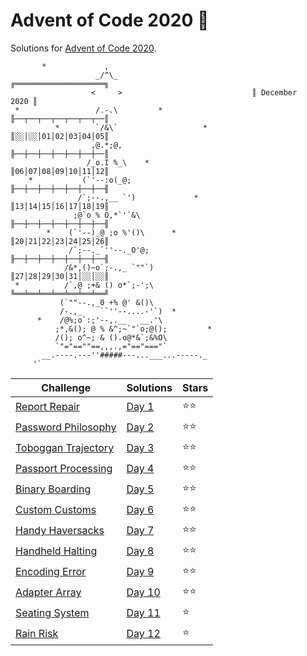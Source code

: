 # Advent of Code 2020 🎄

Solutions for [Advent of Code 2020](https://adventofcode.com/2020).

```
       *             ,
                   _/^\_                              ╔════════════════════╗
                  <     >                             ║ December      2020 ║
 *                 /.-.\         *                    ╟──┬──┬──┬──┬──┬──┬──║
          *        `/&\`                   *          ║░░│░░│01│02│03│04│05║
                  ,@.*;@,                             ╟──┼──┼──┼──┼──┼──┼──║
                 /_o.I %_\    *                       ║06│07│08│09│10│11│12║
    *           (`'--:o(_@;                           ╟──┼──┼──┼──┼──┼──┼──╢
               /`;--.,__ `')             *            ║13│14│15│16│17│18│19║
              ;@`o % O,*`'`&\                         ╟──┼──┼──┼──┼──┼──┼──╢
        *    (`'--)_@ ;o %'()\      *                 ║20│21│22│23│24│25│26║
             /`;--._`''--._O'@;                       ╟──┼──┼──┼──┼──┼──┼──╢
            /&*,()~o`;-.,_ `""`)                      ║27│28│29│30│31│░░│░░║
 *          /`,@ ;+& () o*`;-';\                      ╚══╧══╧══╧══╧══╧══╧══╝
           (`""--.,_0 +% @' &()\
           /-.,_    ``''--....-'`)  *
      *    /@%;o`:;'--,.__   __.'\
          ;*,&(); @ % &^;~`"`o;@();         *
          /(); o^~; & ().o@*&`;&%O\
          `"="==""==,,,.,="=="==="`
       __.----.---''#####---...___...-----._
     '`    
```

| Challenge                                                  | Solutions          | Stars |
|------------------------------------------------------------|--------------------|-------|
| [Report Repair](https://adventofcode.com/2020/day/1)       | [Day 1](Day%201)   | ⭐⭐    |
| [Password Philosophy](https://adventofcode.com/2020/day/2) | [Day 2](Day%202)   | ⭐⭐    |
| [Toboggan Trajectory](https://adventofcode.com/2020/day/3) | [Day 3](Day%203)   | ⭐⭐    |
| [Passport Processing](https://adventofcode.com/2020/day/4) | [Day 4](Day%204)   | ⭐⭐    |
| [Binary Boarding](https://adventofcode.com/2020/day/5)     | [Day 5](Day%205)   | ⭐⭐    |
| [Custom Customs](https://adventofcode.com/2020/day/6)      | [Day 6](Day%206)   | ⭐⭐    |
| [Handy Haversacks](https://adventofcode.com/2020/day/7)    | [Day 7](Day%207)   | ⭐⭐    |
| [Handheld Halting](https://adventofcode.com/2020/day/8)    | [Day 8](Day%208)   | ⭐⭐    |
| [Encoding Error](https://adventofcode.com/2020/day/9)      | [Day 9](Day%209)   | ⭐⭐    |
| [Adapter Array](https://adventofcode.com/2020/day/10)      | [Day 10](Day%2010) | ⭐⭐    |
| [Seating System](https://adventofcode.com/2020/day/11)     | [Day 11](Day%2011) | ⭐     |
| [Rain Risk](https://adventofcode.com/2020/day/12)          | [Day 12](Day%2012) | ⭐     |

